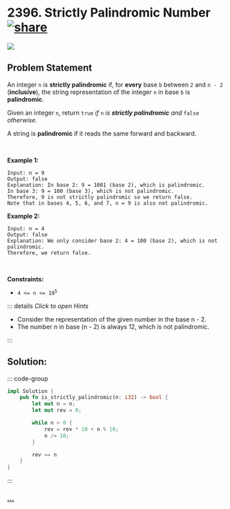 # 2396. Strictly Palindromic Number [![share]](https://leetcode.com/problems/strictly-palindromic-number/)

![][medium]

## Problem Statement

<p>An integer <code>n</code> is <strong>strictly palindromic</strong> if, for <strong>every</strong> base <code>b</code> between <code>2</code> and <code>n - 2</code> (<strong>inclusive</strong>), the string representation of the integer <code>n</code> in base <code>b</code> is <strong>palindromic</strong>.</p>
<p>Given an integer <code>n</code>, return <code>true</code> <em>if </em><code>n</code><em> is <strong>strictly palindromic</strong> and </em><code>false</code><em> otherwise</em>.</p>
<p>A string is <strong>palindromic</strong> if it reads the same forward and backward.</p>
<p> </p>
<p><strong class="example">Example 1:</strong></p>

```
Input: n = 9
Output: false
Explanation: In base 2: 9 = 1001 (base 2), which is palindromic.
In base 3: 9 = 100 (base 3), which is not palindromic.
Therefore, 9 is not strictly palindromic so we return false.
Note that in bases 4, 5, 6, and 7, n = 9 is also not palindromic.
```

<p><strong class="example">Example 2:</strong></p>

```
Input: n = 4
Output: false
Explanation: We only consider base 2: 4 = 100 (base 2), which is not palindromic.
Therefore, we return false.

```

<p> </p>
<p><strong>Constraints:</strong></p>
<ul>
<li><code>4 &lt;= n &lt;= 10<sup>5</sup></code></li>
</ul>

::: details _Click to open Hints_

- Consider the representation of the given number in the base n - 2.
- The number n in base (n - 2) is always 12, which is not palindromic.

:::

## Solution:

::: code-group

```rs [Rust]
impl Solution {
    pub fn is_strictly_palindromic(n: i32) -> bool {
        let mut n = n;
        let mut rev = 0;

        while n > 0 {
            rev = rev * 10 + n % 10;
            n /= 10;
        }

        rev == n
    }
}

```

:::

### [_..._](#)

```

```

<!----------------------------------{ link }--------------------------------->

[share]: https://graph.org/file/3ea5234dda646b71c574a.png
[easy]: https://img.shields.io/badge/Difficulty-Easy-bright.svg
[medium]: https://img.shields.io/badge/Difficulty-Medium-yellow.svg
[hard]: https://img.shields.io/badge/Difficulty-Hard-red.svg

